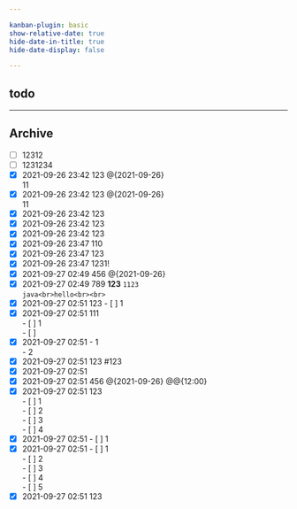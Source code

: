 ```yaml
---

kanban-plugin: basic
show-relative-date: true
hide-date-in-title: true
hide-date-display: false

---
```


## todo



***

## Archive

- [ ] 12312
- [ ] 1231234
- [x] 2021-09-26 23:42 123 @{2021-09-26}<br>11
- [x] 2021-09-26 23:42 123 @{2021-09-26}<br>11
- [x] 2021-09-26 23:42 123
- [x] 2021-09-26 23:42 123
- [x] 2021-09-26 23:42 123
- [x] 2021-09-26 23:47 110
- [x] 2021-09-26 23:47 123
- [x] 2021-09-26 23:47 1231!
- [x] 2021-09-27 02:49 456 @{2021-09-26}
- [x] 2021-09-27 02:49 789  **123**  `1123`  <br>```java<br>hello<br><br>```
- [x] 2021-09-27 02:51 123 - [ ] 1
- [x] 2021-09-27 02:51 111<br>- [ ] 1<br>- [ ]
- [x] 2021-09-27 02:51 - 1<br>- 2
- [x] 2021-09-27 02:51 123 #123
- [x] 2021-09-27 02:51 
- [x] 2021-09-27 02:51 456 @{2021-09-26} @@{12:00}
- [x] 2021-09-27 02:51 123<br>- [ ] 1<br>- [ ] 2<br>- [ ] 3<br>- [ ] 4
- [x] 2021-09-27 02:51 - [ ] 1
- [x] 2021-09-27 02:51 - [ ] 1<br>- [ ] 2<br>- [ ] 3<br>- [ ] 4<br>- [ ] 5
- [x] 2021-09-27 02:51 123